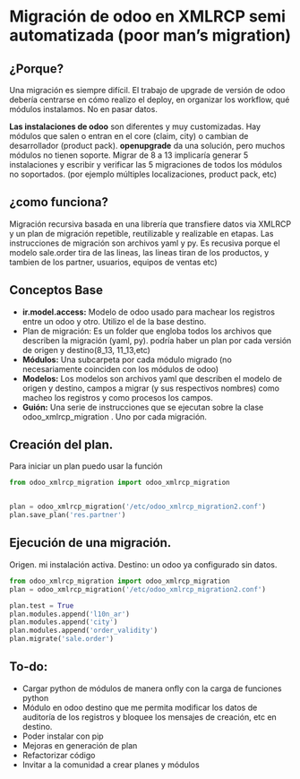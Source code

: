 # Migración de odoo en XMLRCP semi automatizada (poor man’s migration)

## ¿Porque?
Una migración es siempre  difícil. 
El trabajo de upgrade de versión de odoo debería centrarse en cómo realizo el deploy, en organizar los workflow, qué módulos instalamos. No en pasar datos.  

**Las instalaciones de odoo** son diferentes y muy customizadas. Hay módulos que salen o entran en el core (claim, city) o cambian de desarrollador (product pack).
**openupgrade** da una solución, pero muchos módulos no tienen soporte.
Migrar de 8 a 13 implicaría generar 5 instalaciones y escribir y verificar las 5 migraciones de todos los módulos no soportados. (por ejemplo múltiples localizaciones, product pack, etc) 

## ¿como funciona?
Migración recursiva basada en una librería que transfiere datos via XMLRCP y un plan de migración repetible, reutilizable y realizable en etapas. Las instrucciones de migración son archivos yaml y py.
Es recusiva porque el modelo sale.order tira de las lineas, las lineas tiran de los productos, y tambien de los partner, usuarios, equipos de ventas etc)


## Conceptos Base 
* **ir.model.access:** Modelo de odoo usado para machear los registros entre un odoo y otro. Utilizo el de la base destino.
* Plan de migración: Es un folder que engloba todos los archivos que describen la migración (yaml, py). podría haber un plan por cada versión de origen y destino(8_13, 11_13,etc)
* **Módulos:** Una subcarpeta por cada módulo migrado (no necesariamente coinciden con  los módulos de odoo)
* **Modelos:** Los modelos son archivos yaml que describen el modelo de origen y destino, campos a migrar (y sus respectivos nombres) como macheo los registros y como procesos los campos.
* **Guión:** Una serie de instrucciones que se ejecutan sobre la clase odoo_xmlrcp_migration . Uno por cada migración.

## Creación del plan.
Para iniciar un plan puedo usar la función 
```python
from odoo_xmlrcp_migration import odoo_xmlrcp_migration


plan = odoo_xmlrcp_migration('/etc/odoo_xmlrcp_migration2.conf')
plan.save_plan('res.partner')
```

## Ejecución de una migración.
Origen. mi instalación activa.
Destino: un odoo ya configurado sin datos. 
```python
from odoo_xmlrcp_migration import odoo_xmlrcp_migration
plan = odoo_xmlrcp_migration('/etc/odoo_xmlrcp_migration2.conf')

plan.test = True
plan.modules.append('l10n_ar')
plan.modules.append('city')
plan.modules.append('order_validity')
plan.migrate('sale.order')
```

## To-do:
* Cargar python de módulos de manera onfly con la carga de funciones python
* Módulo en odoo destino que me permita modificar los datos de auditoría de los registros y bloquee los mensajes de creación, etc en destino.
* Poder instalar con pip
* Mejoras en generación de plan
* Refactorizar código
* Invitar a la comunidad a crear planes y módulos



